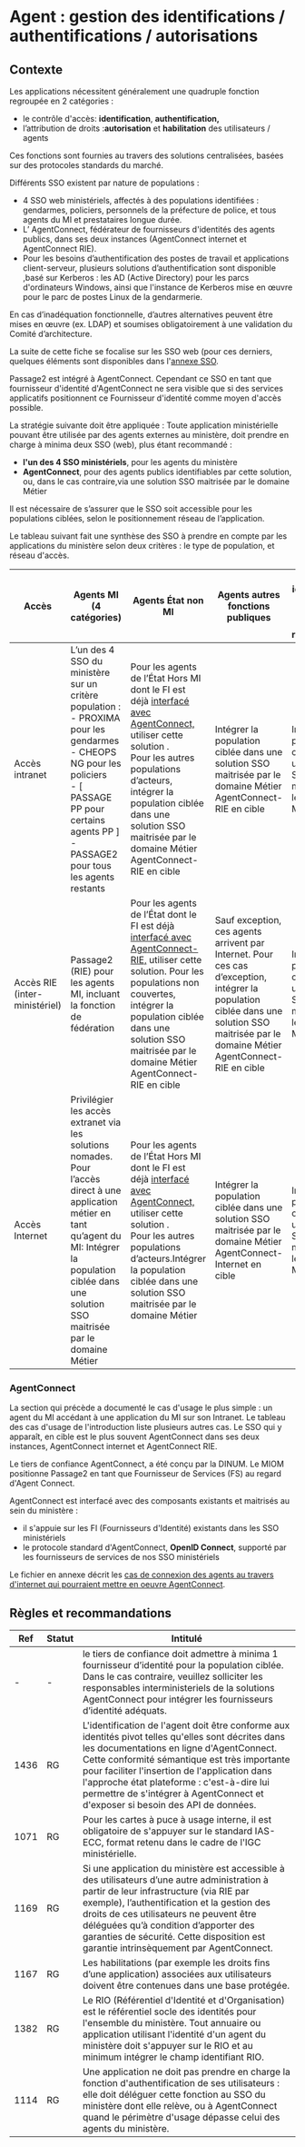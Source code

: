 # Agent : gestion des identifications / authentifications / autorisations
  
## Contexte  

Les applications nécessitent généralement une quadruple fonction regroupée en 2 catégories :

- le contrôle d'accès: **identification**, **authentification,** 
- l’attribution de droits :**autorisation** et **habilitation** des utilisateurs / agents 

Ces fonctions sont fournies au travers des solutions centralisées, basées sur des protocoles standards du marché. 

Différents SSO existent par nature de populations :

- 4 SSO web ministériels, affectés à des populations identifiées : gendarmes, policiers, personnels de la préfecture de police, et tous agents du MI  et prestataires longue durée.
- L’ AgentConnect, fédérateur de fournisseurs d'identités des agents publics, dans ses deux instances (AgentConnect internet et AgentConnect RIE).
- Pour les besoins d’authentification des postes de travail et applications client-serveur, plusieurs solutions d’authentification sont disponible ,basé sur Kerberos : les AD (Active Directory) pour les parcs d'ordinateurs Windows, ainsi que l'instance de Kerberos mise en œuvre pour le parc de postes Linux de la gendarmerie.


En cas d’inadéquation fonctionnelle, d’autres alternatives peuvent être mises en œuvre (ex. LDAP) et soumises obligatoirement à une validation du Comité d’architecture.

La suite de cette fiche se focalise sur les SSO web (pour ces derniers, quelques éléments sont disponibles dans l'[annexe SSO](../7-Annexes/CCTV3-Annexe_SSO_v1.md).

Passage2 est intégré à AgentConnect. Cependant ce SSO en tant que fournisseur d'identité d'AgentConnect ne sera visible que si des services applicatifs positionnent ce Fournisseur d'identité comme moyen d'accès possible. 

La stratégie suivante doit être appliquée : Toute application ministérielle pouvant être utilisée par des agents externes au ministère, doit prendre en charge à minima deux SSO (web), plus étant recommandé :

- **l'un des 4 SSO ministériels**, pour les agents du ministère
- **AgentConnect**, pour des agents publics identifiables par cette solution, ou, dans le cas contraire,via une solution SSO maitrisée par le domaine Métier 

Il est nécessaire de s’assurer que le SSO soit accessible pour les populations ciblées, selon le positionnement réseau de l’application. 

Le tableau suivant fait une synthèse des SSO à prendre en compte par les applications du ministère selon deux critères : le type de population, et réseau d'accès.

| Accès  |Agents MI (4 catégories)|Agents État non MI|Agents autres fonctions publiques|Agents non identifiés par leur organisme de rattachement|
|--------|------------------------|------------------|---------------------------------|------------------------------------------------------------|
|Accès intranet|L’un des 4 SSO du ministère sur un critère population : - PROXIMA pour les gendarmes<br/> - CHEOPS NG pour les policiers<br/> - [ PASSAGE PP pour certains agents PP ]<br/> - PASSAGE2 pour tous les agents restants|Pour les agents de l’État Hors MI dont le FI est déjà [interfacé avec AgentConnect,](https://agentconnect.gouv.fr/) utiliser cette solution .<br/> Pour les autres populations d’acteurs, intégrer la population ciblée dans une solution SSO maitrisée par le domaine Métier<br/> AgentConnect-RIE en cible|Intégrer la population ciblée dans une solution SSO maitrisée par le domaine Métier<br/> AgentConnect-RIE en cible|Intégrer la population ciblée dans une solution SSO maitrisée par le domaine Métier|
|Accès RIE (inter-ministériel)|Passage2 (RIE) pour les agents MI, incluant la fonction de fédération| Pour les agents de l’État  dont le FI est déjà [interfacé avec AgentConnect-RIE,](https://agentconnect.gouv.fr/) utiliser cette solution. Pour les populations non couvertes, intégrer la population ciblée dans une solution SSO maitrisée par le domaine Métier<br/> AgentConnect-RIE en cible| Sauf exception, ces agents arrivent par Internet.  Pour ces cas d’exception, intégrer la population ciblée dans une solution SSO maitrisée par le domaine Métier<br/> AgentConnect-RIE en cible|Intégrer la population ciblée dans une solution SSO maitrisée par le domaine Métier |
|Accès Internet|Privilégier les accès extranet via les solutions nomades.<br/> Pour l’accès direct à une application métier en tant qu’agent du MI: Intégrer la population ciblée dans une solution SSO maitrisée par le domaine Métier|Pour les agents de l’État Hors MI dont le FI est déjà [interfacé avec AgentConnect,](https://agentconnect.gouv.fr/) utiliser cette solution .<br/> Pour les autres populations d’acteurs.Intégrer la population ciblée dans une solution SSO maitrisée par le domaine Métier|Intégrer la population ciblée dans une solution SSO maitrisée par le domaine Métier <br/> AgentConnect-Internet en cible|Intégrer la population ciblée dans une solution SSO maitrisée par le domaine Métier|


### AgentConnect

La section qui précède a documenté le cas d'usage le plus simple : un agent du MI accédant à une application du MI sur son Intranet. Le tableau des cas d'usage de l'introduction liste plusieurs autres cas. Le SSO qui y apparaît, en cible est le plus souvent AgentConnect dans ses deux instances, AgentConnect internet et AgentConnect RIE.

Le tiers de confiance AgentConnect, a été conçu par la DINUM.
Le MIOM positionne Passage2 en tant que Fournisseur de Services (FS) au regard d'Agent Connect.

AgentConnect est interfacé avec des composants existants et maitrisés au sein du ministère :

- il  s'appuie sur les FI (Fournisseurs d'Identité) existants dans les SSO ministériels
- le protocole standard d'AgentConnect, **OpenID Connect**, supporté par les fournisseurs de services de nos SSO ministériels

Le fichier en annexe décrit les [cas de connexion des agents au travers d'internet qui pourraient mettre en oeuvre AgentConnect](../7-Annexes/annexe_SSO_cas-d-usage-AgentConnect.md).


## Règles et recommandations  

| Ref | Statut | Intitulé |
|-----|--------|----------|
|-|-|le tiers de confiance doit admettre à minima 1 fournisseur d’identité pour la population ciblée. Dans le cas contraire, veuillez solliciter les responsables interministeriels de la solutions AgentConnect pour intégrer les fournisseurs d’identité adéquats.|
|1436|RG|L'identification de l'agent doit être conforme aux identités pivot telles qu'elles sont décrites dans les documentations en ligne d'AgentConnect. Cette conformité sémantique est très importante pour faciliter l'insertion de l'application dans l'approche état plateforme : c'est-à-dire lui permettre de s'intégrer à AgentConnect et d'exposer si besoin des API de données.|
|1071|RG|Pour les cartes à puce à usage interne, il est obligatoire de s'appuyer sur le standard IAS-ECC, format retenu dans le cadre de l'IGC ministérielle.|
|1169|RG|Si une application du ministère est accessible à des utilisateurs d’une autre administration à partir de leur infrastructure (via RIE par exemple), l’authentification et la gestion des droits de ces utilisateurs ne peuvent être déléguées qu’à condition d’apporter des garanties de sécurité. Cette disposition est garantie intrinsèquement par AgentConnect.|
|1167|RG|Les habilitations (par exemple les droits fins d’une application) associées aux utilisateurs doivent être contenues dans une base protégée.|
|1382|RG|Le RIO (Référentiel d'Identité et d'Organisation) est le référentiel socle des identités pour l'ensemble du ministère. Tout annuaire ou application utilisant l'identité d'un agent du ministère doit s'appuyer sur le RIO et au minimum intégrer le champ identifiant RIO.|
|1114|RG|Une application ne doit pas prendre en charge la fonction d'authentification de ses utilisateurs : elle doit déléguer cette fonction au SSO du ministère dont elle relève, ou à AgentConnect quand le périmètre d'usage dépasse celui des agents du ministère.|



